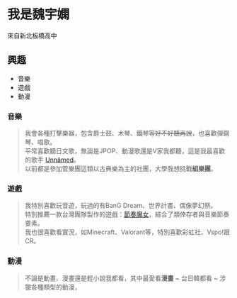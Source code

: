 我是魏宇嫻
===
來自新北板橋高中

興趣
---
- 音樂
- 遊戲
- 動漫


### 音樂

>我會各種打擊樂器，包含爵士鼓、木琴、鐵琴等~~好不好聽再說~~，也喜歡彈鋼琴、唱歌。  
>平常喜歡聽日文歌，無論是JPOP、動漫歌還是V家我都聽，這是我最喜歡的歌手
[Unnämed](https://youtube.com/@unnamednow00?si=hpLuKkwLWAnI0kzt "我最喜歡Summer Song這首")。  
>以前都是參加管樂團這類以古典樂為主的社團，大學我想挑戰**組樂團**。

### 遊戲
>我特別喜歡玩音遊，玩過的有BanG Dream、世界計畫、偶像夢幻祭。  
>特別推薦一款台灣團隊製作的遊戲：[節奏魔女](https://www.dusklightgames.com/rhythmwitch "節奏魔女舞動的骷髏")，結合了類倖存者與音樂節奏要素。  
>我也很喜歡看實況，如Minecraft、Valorant等，特別喜歡彩虹社、Vspo!跟CR。

### 動漫
>不論是動畫、漫畫還是輕小說我都看，其中最愛看**漫畫** ~ 台日韓都看 ~
>涉獵各種類型的動漫，
>
